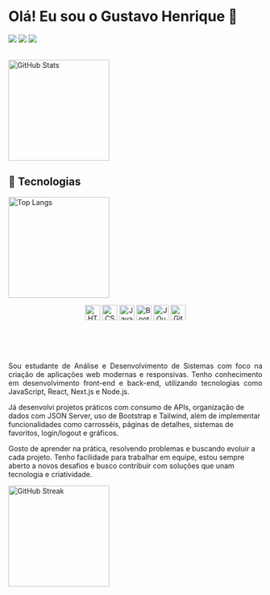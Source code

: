# Olá! Eu sou o Gustavo Henrique 👋

<div> 
  <a href="https://instagram.com/guxxp_" target="_blank"><img src="https://img.shields.io/badge/-Instagram-%23E4405F?style=for-the-badge&logo=instagram&logoColor=white"></a>
  <a href="mailto:gustavohenriquesud033@gmail.com"><img src="https://img.shields.io/badge/-Gmail-%23333?style=for-the-badge&logo=gmail&logoColor=white"></a>
  <a href="https://www.linkedin.com/in/emgustavodev/"><img src="https://img.shields.io/badge/-LinkedIn-%230077B5?style=for-the-badge&logo=linkedin&logoColor=white"></a> 
  
</div>

<br/>

<img 
  align="center" 
  alt="GitHub Stats" 
  height="200" 
  src="https://github-readme-stats.vercel.app/api?username=guxxp&show_icons=true&theme=highcontrast" 
/>

## 🚀 Tecnologias

<img 
  alt="Top Langs" 
  height="200" 
  src="https://github-readme-stats.vercel.app/api/top-langs/?username=guxxp&theme=highcontrast&layout=compact&custom_title=Linguagens&langs_count=8" 
/>

<div align="center" style="margin-top: 10px;">

<img alt="HTML" title="HTML" width="30px" src="https://cdn.jsdelivr.net/gh/devicons/devicon@latest/icons/html5/html5-original.svg" />
<img alt="CSS" title="CSS" width="30px" src="https://cdn.jsdelivr.net/gh/devicons/devicon@latest/icons/css3/css3-original.svg" />
<img alt="JavaScript" title="JavaScript" width="30px" src="https://cdn.jsdelivr.net/gh/devicons/devicon@latest/icons/javascript/javascript-original.svg" />
<img alt="Bootstrap" title="Bootstrap" width="30px" src="https://cdn.jsdelivr.net/gh/devicons/devicon@latest/icons/bootstrap/bootstrap-original.svg" />
<img alt="JQuery" title="JQuery" width="30px" src="https://cdn.jsdelivr.net/gh/devicons/devicon@latest/icons/jquery/jquery-original.svg" />
<img alt="Git" title="Git" width="30px" src="https://cdn.jsdelivr.net/gh/devicons/devicon@latest/icons/git/git-original.svg" />

</div>

<br/><br/><br/>

<p align="justify">
Sou estudante de Análise e Desenvolvimento de Sistemas com foco na criação de aplicações web modernas e responsivas. Tenho conhecimento em desenvolvimento front-end e back-end, utilizando tecnologias como JavaScript, React, Next.js e Node.js.

Já desenvolvi projetos práticos com consumo de APIs, organização de dados com JSON Server, uso de Bootstrap e Tailwind, além de implementar funcionalidades como carrosséis, páginas de detalhes, sistemas de favoritos, login/logout e gráficos.

Gosto de aprender na prática, resolvendo problemas e buscando evoluir a cada projeto. Tenho facilidade para trabalhar em equipe, estou sempre aberto a novos desafios e busco contribuir com soluções que unam tecnologia e criatividade.  
</p>
<img 
  align="center" 
  alt="GitHub Streak" 
  height="200" 
  src="https://github-readme-streak-stats.herokuapp.com/?user=guxxp&theme=highcontrast" 
/>
